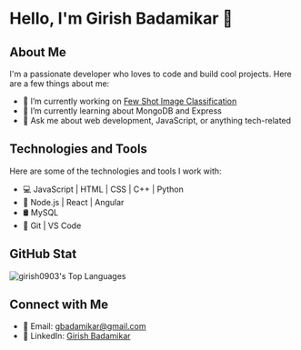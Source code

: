 # Hello, I'm Girish Badamikar 👋

## About Me

I'm a passionate developer who loves to code and build cool projects. Here are a few things about me:

- 🔭 I’m currently working on [Few Shot Image Classification](https://github.com/girish0903/Few-Shot-Classification-for-Lung-Cancer-Detection.git)
- 🌱 I’m currently learning about MongoDB and Express
- 💬 Ask me about web development, JavaScript, or anything tech-related

## Technologies and Tools

Here are some of the technologies and tools I work with:

- 💻 JavaScript | HTML | CSS | C++ | Python 
- 🚀 Node.js | React | Angular
- 🛢️ MySQL
- 🔧 Git | VS Code 

## GitHub Stat

![girish0903's Top Languages](https://github-readme-stats.vercel.app/api/top-langs/?username=girish0903&theme=vue-dark&show_icons=true&hide_border=true&layout=compact)


## Connect with Me

- 📧 Email: gbadamikar@gmail.com
- 💼 LinkedIn: [Girish Badamikar](https://www.linkedin.com/in/girish-badamikar-bb2a20233/)

